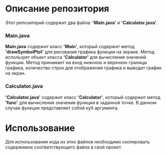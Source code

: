 # **Описание репозитория**

Этот репозиторий содержит два файла: **'Main.java'** и **'Calculator.java'**.
### **Main.java**

**Main.java** содержит класс **'Main'**, который содержит метод **'drawSymbolPlot'** для рисования графика функции на
экране. Метод использует объект класса **'Calculator'** для вычисления значений функции. Метод принимает на вход нижнюю
и верхнюю границы графика, количество строк для отображения графика и выводит график на экран.
### **Calculator.java**

**'Calculator.java'** содержит класс **'Calculator'**, который содержит метод **'func'** для вычисления значения функции в заданной точке.
В данном случае функция представляет собой куб аргумента.
# **Использование**

Для использования кода из этих файлов необходимо скопировать содержимое соответствующего файла в свой проект.